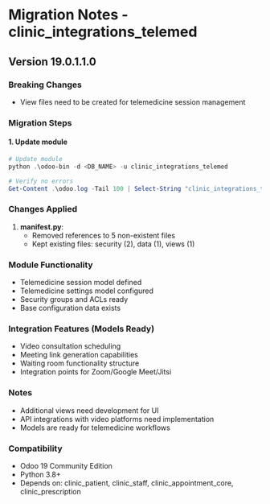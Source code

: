 # Migration Notes - clinic_integrations_telemed

## Version 19.0.1.1.0

### Breaking Changes
- View files need to be created for telemedicine session management

### Migration Steps

#### 1. Update module
```powershell
# Update module
python .\odoo-bin -d <DB_NAME> -u clinic_integrations_telemed

# Verify no errors
Get-Content .\odoo.log -Tail 100 | Select-String "clinic_integrations_telemed"
```

### Changes Applied
1. **__manifest__.py**:
   - Removed references to 5 non-existent files
   - Kept existing files: security (2), data (1), views (1)

### Module Functionality
- Telemedicine session model defined
- Telemedicine settings model configured
- Security groups and ACLs ready
- Base configuration data exists

### Integration Features (Models Ready)
- Video consultation scheduling
- Meeting link generation capabilities
- Waiting room functionality structure
- Integration points for Zoom/Google Meet/Jitsi

### Notes
- Additional views need development for UI
- API integrations with video platforms need implementation
- Models are ready for telemedicine workflows

### Compatibility
- Odoo 19 Community Edition
- Python 3.8+
- Depends on: clinic_patient, clinic_staff, clinic_appointment_core, clinic_prescription